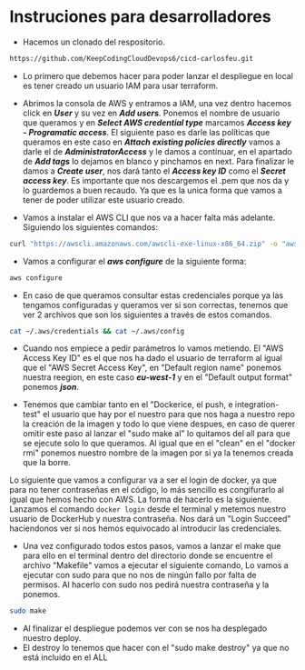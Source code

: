 # Instruciones para desarrolladores

- Hacemos un clonado del respositorio.

```bash
https://github.com/KeepCodingCloudDevops6/cicd-carlosfeu.git
```
- Lo primero que debemos hacer para poder lanzar el despliegue en local es tener creado un usuario IAM para usar terraform. 
- Abrimos la consola de AWS y entramos a IAM, una vez dentro hacemos click en ***User*** y su vez en ***Add users***. Ponemos el nombre de usuario que queramos y en ***Select AWS credential type*** marcamos ***Access key - Programatic access***. El siguiente paso es darle las políticas que queramos en este caso en ***Attach existing policies directly*** vamos a darle el de ***AdministratorAccess*** y le damos a continuar, en el apartado de ***Add tags*** lo dejamos en blanco y pinchamos en next. Para finalizar le damos a ***Create user***, nos dará tanto el ***Access key ID*** como el ***Secret access key***. Es importante que nos descargemos el .pem que nos da y lo guardemos a buen recaudo. Ya que es la unica forma que vamos a tener de poder utilizar este usuario creado.

- Vamos a instalar el AWS CLI que nos va a hacer falta más adelante. Siguiendo los siguientes comandos:

```bash
curl "https://awscli.amazonaws.com/awscli-exe-linux-x86_64.zip" -o "awscliv2.zip" && unzip -u awscliv2.zip && sudo ./aws/install
```
- Vamos a configurar el ***aws configure*** de la siguiente forma:

```bash
aws configure
```
- En caso de que queramos consultar estas credenciales porque ya las tengamos configuradas y queramos ver si son correctas, tenemos que ver 2 archivos que son los siguientes a través de estos comandos.

```bash
cat ~/.aws/credentials && cat ~/.aws/config
```

- Cuando nos empiece a pedir parámetros lo vamos metiendo. El "AWS Access Key ID" es el que nos ha dado el usuario de terraform al igual que el "AWS Secret Access Key", en "Default region name" ponemos nuestra reegion, en este caso ***eu-west-1*** y en el "Default output format" ponemos ***json***.

- Tenemos que cambiar tanto en el "Dockerice, el push, e integration-test" el usuario que hay por el nuestro para que nos haga a nuestro repo la creación de la imagen y todo lo que viene despues, en caso de querer omitir este paso al lanzar el "sudo make al" lo quitamos del all para que se ejecute solo lo que queramos. Al igual que en el "clean" en el "docker rmi" ponemos nuestro nombre de la imagen por si ya la tenemos creada que la borre.

Lo siguiente que vamos a configurar va a ser el login de docker, ya que para no tener contraseñas en el código, lo más sencillo es congifurarlo al igual que hemos hecho con AWS. La forma de hacerlo es la siguiente. Lanzamos el comando ```docker login``` desde el terminal y metemos nuestro usuario de DockerHub y nuestra contraseña. Nos dará un "Login Succeed" haciendonos ver si nos hemos equivocado al introducir las credenciales.

- Una vez configurado todos estos pasos, vamos a lanzar el make que para ello en el terminal dentro del directorio donde se encuentre el archivo "Makefile" vamos a ejecutar el siguiente comando, Lo vamos a ejecutar con sudo para que no nos de ningún fallo por falta de permisos. Al hacerlo con sudo nos pedirá nuestra contraseña y la ponemos.

```bash
sudo make
```
- Al finalizar el despliegue podemos ver con se nos ha desplegado nuestro deploy.
- El destroy lo tenemos que hacer con el "sudo make destroy" ya que no está incluido en el ALL




